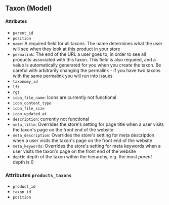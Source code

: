 ## Taxon (Model)

#### Attributes
* `parent_id`
* `position`
* `name`: A required field for all taxons. The name determines what the user will see when they 
look at this product in your store
* `permalink`: The end of the URL a user goes to, in order to see all products associated with this 
taxon. This field is also required, and a value is automatically generated for you when you 
create the taxon. Be careful with arbitrarily changing the permalink - if you have two taxons 
with the same permalink you will run into issues
* `taxonomy_id`
* `lft`
* `rgt`
* `icon_file_name`: Icons are currently not functional
* `icon_content_type`
* `icon_file_size`
* `icon_updated_at`
* `description`: currently not functional
* `meta_title`: Overrides the store's setting for page title when a user visits the taxon's  page
 on the front end of the website
* `meta_description`: Overrides the store's setting for meta description when a user visits the 
taxon's page on the front end of the website
* `meta_keywords`: Overrides the store's setting for meta keywords when a user visits the taxon's
 page on the front end of the website
* `depth`: depth of the taxon within the hierarchy, e.g. the most *parent* depth is 0




### Attributes `products_taxons`
* `product_id`
* `taxon_id`
* `position`
